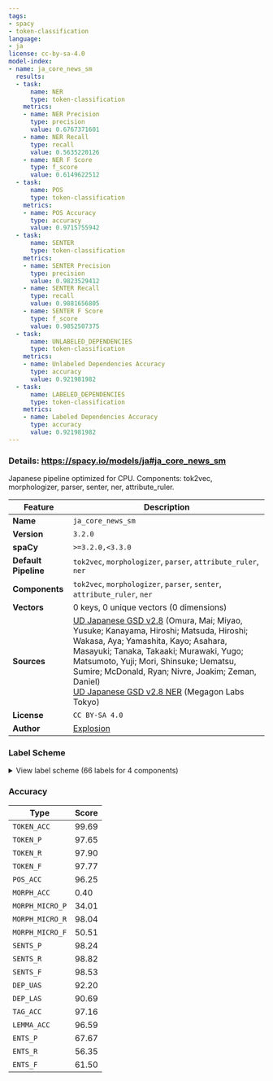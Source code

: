 ```yaml
---
tags:
- spacy
- token-classification
language:
- ja
license: cc-by-sa-4.0
model-index:
- name: ja_core_news_sm
  results:
  - task:
      name: NER
      type: token-classification
    metrics:
    - name: NER Precision
      type: precision
      value: 0.6767371601
    - name: NER Recall
      type: recall
      value: 0.5635220126
    - name: NER F Score
      type: f_score
      value: 0.6149622512
  - task:
      name: POS
      type: token-classification
    metrics:
    - name: POS Accuracy
      type: accuracy
      value: 0.9715755942
  - task:
      name: SENTER
      type: token-classification
    metrics:
    - name: SENTER Precision
      type: precision
      value: 0.9823529412
    - name: SENTER Recall
      type: recall
      value: 0.9881656805
    - name: SENTER F Score
      type: f_score
      value: 0.9852507375
  - task:
      name: UNLABELED_DEPENDENCIES
      type: token-classification
    metrics:
    - name: Unlabeled Dependencies Accuracy
      type: accuracy
      value: 0.921981982
  - task:
      name: LABELED_DEPENDENCIES
      type: token-classification
    metrics:
    - name: Labeled Dependencies Accuracy
      type: accuracy
      value: 0.921981982
---
```

### Details: https://spacy.io/models/ja#ja_core_news_sm

Japanese pipeline optimized for CPU. Components: tok2vec, morphologizer, parser, senter, ner, attribute_ruler.

| Feature | Description |
| --- | --- |
| **Name** | `ja_core_news_sm` |
| **Version** | `3.2.0` |
| **spaCy** | `>=3.2.0,<3.3.0` |
| **Default Pipeline** | `tok2vec`, `morphologizer`, `parser`, `attribute_ruler`, `ner` |
| **Components** | `tok2vec`, `morphologizer`, `parser`, `senter`, `attribute_ruler`, `ner` |
| **Vectors** | 0 keys, 0 unique vectors (0 dimensions) |
| **Sources** | [UD Japanese GSD v2.8](https://github.com/UniversalDependencies/UD_Japanese-GSD) (Omura, Mai; Miyao, Yusuke; Kanayama, Hiroshi; Matsuda, Hiroshi; Wakasa, Aya; Yamashita, Kayo; Asahara, Masayuki; Tanaka, Takaaki; Murawaki, Yugo; Matsumoto, Yuji; Mori, Shinsuke; Uematsu, Sumire; McDonald, Ryan; Nivre, Joakim; Zeman, Daniel)<br />[UD Japanese GSD v2.8 NER](https://github.com/megagonlabs/UD_Japanese-GSD) (Megagon Labs Tokyo) |
| **License** | `CC BY-SA 4.0` |
| **Author** | [Explosion](https://explosion.ai) |

### Label Scheme

<details>

<summary>View label scheme (66 labels for 4 components)</summary>

| Component | Labels |
| --- | --- |
| **`morphologizer`** | `POS=NOUN`, `POS=ADP`, `POS=VERB`, `POS=SCONJ`, `POS=AUX`, `POS=PUNCT`, `POS=PART`, `POS=DET`, `POS=NUM`, `POS=ADV`, `POS=PRON`, `POS=ADJ`, `POS=PROPN`, `POS=CCONJ`, `POS=SYM`, `POS=NOUN\|Polarity=Neg`, `POS=AUX\|Polarity=Neg`, `POS=INTJ`, `POS=SCONJ\|Polarity=Neg` |
| **`parser`** | `ROOT`, `acl`, `advcl`, `advmod`, `amod`, `aux`, `case`, `cc`, `ccomp`, `compound`, `cop`, `csubj`, `dep`, `det`, `dislocated`, `fixed`, `mark`, `nmod`, `nsubj`, `nummod`, `obj`, `obl`, `punct` |
| **`senter`** | `I`, `S` |
| **`ner`** | `CARDINAL`, `DATE`, `EVENT`, `FAC`, `GPE`, `LANGUAGE`, `LAW`, `LOC`, `MONEY`, `MOVEMENT`, `NORP`, `ORDINAL`, `ORG`, `PERCENT`, `PERSON`, `PET_NAME`, `PHONE`, `PRODUCT`, `QUANTITY`, `TIME`, `TITLE_AFFIX`, `WORK_OF_ART` |

</details>

### Accuracy

| Type | Score |
| --- | --- |
| `TOKEN_ACC` | 99.69 |
| `TOKEN_P` | 97.65 |
| `TOKEN_R` | 97.90 |
| `TOKEN_F` | 97.77 |
| `POS_ACC` | 96.25 |
| `MORPH_ACC` | 0.40 |
| `MORPH_MICRO_P` | 34.01 |
| `MORPH_MICRO_R` | 98.04 |
| `MORPH_MICRO_F` | 50.51 |
| `SENTS_P` | 98.24 |
| `SENTS_R` | 98.82 |
| `SENTS_F` | 98.53 |
| `DEP_UAS` | 92.20 |
| `DEP_LAS` | 90.69 |
| `TAG_ACC` | 97.16 |
| `LEMMA_ACC` | 96.59 |
| `ENTS_P` | 67.67 |
| `ENTS_R` | 56.35 |
| `ENTS_F` | 61.50 |